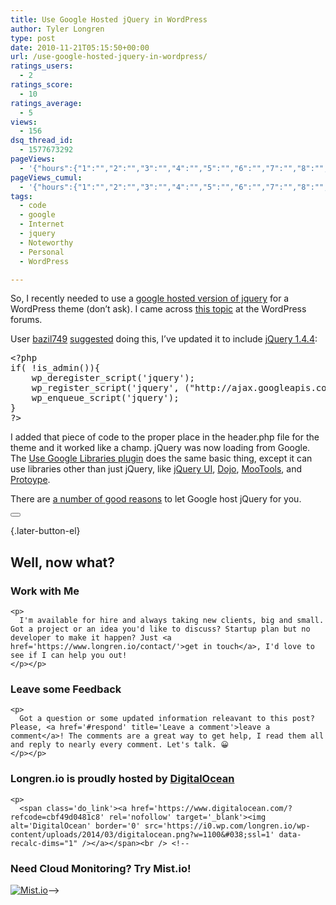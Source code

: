 ```yaml
---
title: Use Google Hosted jQuery in WordPress
author: Tyler Longren
type: post
date: 2010-11-21T05:15:50+00:00
url: /use-google-hosted-jquery-in-wordpress/
ratings_users:
  - 2
ratings_score:
  - 10
ratings_average:
  - 5
views:
  - 156
dsq_thread_id:
  - 1577673292
pageViews:
  - '{"hours":{"1":"","2":"","3":"","4":"","5":"","6":"","7":"","8":"","9":"","10":"","11":"","12":"","13":"","14":"","15":"","16":"","17":"","18":"","19":"","20":"","21":"","22":"","23":"","24":"","25":"","26":"","27":"","28":"","29":"","30":"","31":"","32":"","33":"","34":"","35":"","36":"","37":"","38":"","39":"","40":"","41":"","42":"","43":"","44":"","45":"","46":"","47":""},"days":{"2":"","3":"","4":"","5":"","6":"","7":"","8":"","9":"","10":"","11":"","12":"","13":"","14":""},"weeks":{"3":"","4":"","5":"","6":"","7":"","8":"","9":"","10":"","11":"","12":""},"months":{"4":"","5":"","6":"","7":"","8":"","9":"","10":"","11":"","12":"","13":"","14":"","15":"","16":"","17":"","18":"","19":"","20":"","21":"","22":"","23":"","24":""}}'
pageViews_cumul:
  - '{"hours":{"1":"","2":"","3":"","4":"","5":"","6":"","7":"","8":"","9":"","10":"","11":"","12":"","13":"","14":"","15":"","16":"","17":"","18":"","19":"","20":"","21":"","22":"","23":"","24":"","25":"","26":"","27":"","28":"","29":"","30":"","31":"","32":"","33":"","34":"","35":"","36":"","37":"","38":"","39":"","40":"","41":"","42":"","43":"","44":"","45":"","46":"","47":""},"days":{"2":"","3":"","4":"","5":"","6":"","7":"","8":"","9":"","10":"","11":"","12":"","13":"","14":""},"weeks":{"3":"","4":"","5":"","6":"","7":"","8":"","9":"","10":"","11":"","12":""},"months":{"4":"","5":"","6":"","7":"","8":"","9":"","10":"","11":"","12":"","13":"","14":"","15":"","16":"","17":"","18":"","19":"","20":"","21":"","22":"","23":"","24":""}}'
tags:
  - code
  - google
  - Internet
  - jquery
  - Noteworthy
  - Personal
  - WordPress

---
```

So, I recently needed to use a [google hosted version of jquery][1] for a WordPress theme (don&#8217;t ask). I came across [this topic][2] at the WordPress forums.

User [bazil749][3] [suggested][4] doing this, I&#8217;ve updated it to include [jQuery 1.4.4][5]:

<pre>&lt;?php
if( !is_admin()){
	wp_deregister_script(&#39;jquery&#39;);
	wp_register_script(&#39;jquery&#39;, ("http://ajax.googleapis.com/ajax/libs/jquery/1.4.4/jquery.min.js"), false, &#39;1.4.4&#39;);
	wp_enqueue_script(&#39;jquery&#39;);
}
?&gt;
</pre>

I added that piece of code to the proper place in the header.php file for the theme and it worked like a champ. jQuery was now loading from Google. The [Use Google Libraries plugin][6] does the same basic thing, except it can use libraries other than just jQuery, like [jQuery UI][7], [Dojo][8], [MooTools][9], and [Protoype][10].

There are [a number of good reasons][11] to let Google host jQuery for you. 

<div class="wpulike wpulike-default " >
  <div class="wp_ulike_general_class wp_ulike_is_not_liked">
    <button type="button"
					aria-label="Like Button"
					data-ulike-id="2617"
					data-ulike-nonce="519bcd1ad4"
					data-ulike-type="likeThis"
					data-ulike-template="wpulike-default"
					data-ulike-display-likers="0"
					data-ulike-disable-pophover="0"
					class="wp_ulike_btn wp_ulike_put_image wp_likethis_2617"></button><span class="count-box"></span>
  </div>
</div>

[][12]{.later-button-el}

<div class='what-next'>
  <h2>
    Well, now what?
  </h2>
  
  <div class='hire'>
    <h3>
      Work with Me
    </h3>
    
    <p>
      I'm available for hire and always taking new clients, big and small. Got a project or an idea you'd like to discuss? Startup plan but no developer to make it happen? Just <a href='https://www.longren.io/contact/'>get in touch</a>, I'd love to see if I can help you out!
    </p></p>
  </div>
  
  <div class='hire'>
    <h3>
      Leave some Feedback
    </h3>
    
    <p>
      Got a question or some updated information releavant to this post? Please, <a href='#respond' title='Leave a comment'>leave a comment</a>! The comments are a great way to get help, I read them all and reply to nearly every comment. Let's talk. 😀
    </p></p>
  </div>
  
  <div class='now-what-bottom-ad'>
    <h3>
      Longren.io is proudly hosted by <a href='https://www.digitalocean.com/?refcode=cbf49d0481c8'>DigitalOcean</a>
    </h3>
    
    <p>
      <span class='do_link'><a href='https://www.digitalocean.com/?refcode=cbf49d0481c8' rel='nofollow' target='_blank'><img alt='DigitalOcean' border='0' src='https://i0.wp.com/longren.io/wp-content/uploads/2014/03/digitalocean.png?w=1100&#038;ssl=1' data-recalc-dims="1" /></a></span><br /> <!--

<h3>Need Cloud Monitoring? Try Mist.io!</h3>

<span class='do_link'><a href='http://mist.io/?ref=tyler' rel='nofollow' target='_blank'><img alt='Mist.io' border='0' src='https://i0.wp.com/longren.io/wp-content/uploads/2014/04/mistio.jpg?w=1100&#038;ssl=1' data-recalc-dims="1"></a></span>--></div> </div>

 [1]: http://code.google.com/apis/libraries/devguide.html#jquery
 [2]: http://wordpress.org/support/topic/i-want-to-disable-jquery-included-in-wordpress
 [3]: http://wordpress.org/support/profile/bazil749
 [4]: http://wordpress.org/support/topic/i-want-to-disable-jquery-included-in-wordpress#post-1193594
 [5]: http://blog.jquery.com/2010/11/11/jquery-1-4-4-release-notes/
 [6]: http://wordpress.org/extend/plugins/use-google-libraries/
 [7]: http://jqueryui.com/
 [8]: http://www.dojotoolkit.org/
 [9]: http://mootools.net/
 [10]: http://www.prototypejs.org/
 [11]: http://encosia.com/2008/12/10/3-reasons-why-you-should-let-google-host-jquery-for-you/
 [12]: #
